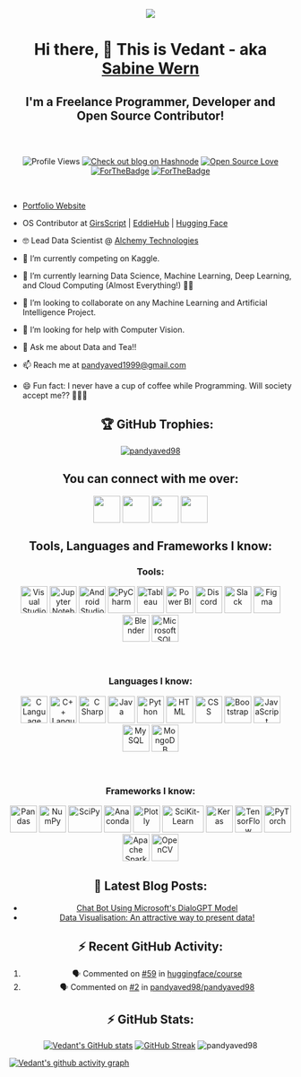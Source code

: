 <p align="center"><img src="https://user-images.githubusercontent.com/32775169/119956349-a356d380-bfbe-11eb-8831-59f46a2a9a14.png" /></p>
<div align="center">
  <h1><b>Hi there, 👋 This is Vedant - aka <a href="https://www.github.com/pandyaved98">Sabine Wern</a></b></h1>
  <h2><b>I'm a Freelance Programmer, Developer and Open Source Contributor!</b><h2>
</div>
    <br />
<div align="center">
  
![Profile Views](<https://komarev.com/ghpvc/?username=pandyaved98&label=Profile%20views&color=0e75b6&style=flat>)
[![Check out blog on Hashnode](https://img.shields.io/badge/Check%20blog-2962FF?logo=hashnode&logoColor=white)](https://hashnode.com/@sabinewern)
[![Open Source Love](https://badges.frapsoft.com/os/v2/open-source.svg?v=103)](https://github.com/pandyaved98)
<br />
[![ForTheBadge](https://forthebadge.com/images/badges/built-with-love.svg)](https://forthebadge.com)
[![ForTheBadge](https://forthebadge.com/images/badges/built-by-developers.svg)](https://forthebadge.com)
  
</div>
<br />

- [Portfolio Website](https://pandyaved98.github.io/Vedant)
- OS Contributor at [GirsScript](https://www.girlscript.tech/home) | [EddieHub](https://www.eddiehub.org/) | [Hugging Face](https://huggingface.co/)
- 🤓 Lead Data Scientist @ [Alchemy Technologies](https://alchemytech.ca/)
- 🔭 I’m currently competing on Kaggle.
- 🌱 I’m currently learning Data Science, Machine Learning, Deep Learning, and Cloud Computing (Almost Everything!) 👨‍💻
- 👯 I’m looking to collaborate on any Machine Learning and Artificial Intelligence Project.
- 🤔 I’m looking for help with Computer Vision.
- 💬 Ask me about Data and Tea!!
- 📫 Reach me at [pandyaved1999@gmail.com](mailto:pandyaved1999@gmail.com)
- 😄 Fun fact: I never have a cup of coffee while Programming. Will society accept me?? 🤣🤣🤣
    
    <div align="center">       <h2>🏆 GitHub Trophies:</h2>
  
<p align="center"><a href="https://github.com/ryo-ma/github-profile-trophy"><img align="center" src="https://github-profile-trophy.vercel.app/?username=pandyaved98" alt="pandyaved98" /></a></p>
      
</div>

<div align="center">
<h2 align="center"><b>You can connect with me over:</b></h2>

[<img align="center" height="48" width="48" target="blank" src="https://img.icons8.com/fluent/2x/twitter.png" style="color:#1DA1F2" />](https://www.twitter.com/MrVedPandya1)
[<img align="center" height="48" width="48" target="blank" src="https://img.icons8.com/fluent/2x/linkedin.png" style="color:#0A66C2" />](https://www.linkedin.com/in/vedant-pandya-662122135/)
[<img align="center" height="48" width="48" target="blank" src="https://img.icons8.com/bubbles/2x/github.png" style="color:#181717" />](https://www.github.com/pandyaved98)
[<img align="center" height="48" width="48" target="blank" src="https://img.icons8.com/color/2x/instagram-new.png" style="color:#E4405F" />](https://www.instagram.com/_sabine_wern_)
<br />
  </div>

<div align="center">
<h2 align="center"><b>Tools, Languages and Frameworks I know:</b></h2>
<h3 align="center"><b>Tools:</b></h3>
<img alt="Visual Studio Code" height="48" width="48" src="https://img.icons8.com/fluent/72/visual-studio-code-2019.png" />
<img alt="Jupyter Notebook" height="48" width="48" src="https://cdn.icon-icons.com/icons2/2699/PNG/128/jupyter_logo_icon_169452.png" />
<img alt="Android Studio" height="48" width="48" src="https://img.icons8.com/fluent/2x/android-os.png" />
<img alt="PyCharm" height="48" width="48" src="https://img.icons8.com/color/2x/pycharm.png" />
<img alt="Tableau" height="48" width="48" src="https://img.icons8.com/color/50/000000/tableau-software.png"/>
<img alt="Power BI" height="48" width="48" src="https://img.icons8.com/color/48/000000/power-bi.png"/>
<img alt="Discord" height="48" width="48" src="https://img.icons8.com/color/2x/discord-logo.png" />
<img alt="Slack" height="48" width="48" src="https://img.icons8.com/color/2x/slack-new.png" />
<img alt="Figma" height="48" width="48" src="https://img.icons8.com/color/2x/figma.png" />
<img alt="Blender" height="48" width="48" src="https://img.icons8.com/color/2x/blender-3d.png" />
<img alt="Microsoft SQL Server" height="48" width="48" src="https://img.icons8.com/color/2x/microsoft-sql-server.png" />

<br />
<br />
<br />


<h3 align="center"><b>Languages I know:</b></h3>
<img alt="C Language" height="48" width="48" src="https://img.icons8.com/color/2x/c-programming.png" />
<img alt="C++ Language" height="48" width="48" src="https://img.icons8.com/color/2x/c-plus-plus-logo.png" />
<img alt="C Sharp" height="48" width="48" src="https://img.icons8.com/color/2x/c-sharp-logo.png" />
<img alt="Java" height="48" width="48" src="https://img.icons8.com/color/2x/java-coffee-cup-logo.png" />
<img alt="Python" height="48" width="48" src="https://img.icons8.com/color/2x/python.png" />
<img alt="HTML" height="48" width="48" src="https://img.icons8.com/color/2x/html-5.png" />
<img alt="CSS" height="48" width="48" src="https://img.icons8.com/color/2x/css3.png" />
<img alt="Bootstrap" height="48" width="48" src="https://img.icons8.com/color/2x/bootstrap.png" />
<img alt="JavaScript" height="48" width="48" src="https://img.icons8.com/color/2x/javascript.png" />
<img alt="MySQL" height="48" width="48" src="https://img.icons8.com/fluent/2x/mysql-logo.png" />
<img alt="MongoDB" height="48" width="48" src="https://img.icons8.com/color/2x/mongodb.png" />

<br />
<br />
<br />

<h3 align="center"><b>Frameworks I know:</b></h3>

<img alt="Pandas" height="48" width="48" src="https://upload.wikimedia.org/wikipedia/commons/thumb/2/22/Pandas_mark.svg/135px-Pandas_mark.svg.png" />
<img alt="NumPy" height="48" width="48" src="https://www.vectorlogo.zone/logos/numpy/numpy-icon.svg" />
<img alt="SciPy" height="48" width="60" src="https://user-images.githubusercontent.com/32775169/119880661-196d2300-bf4a-11eb-821d-1ee9a0d29e03.png" />
<img alt="Anaconda" height="48" width="48" src="https://img.icons8.com/dusk/2x/anaconda.png" />
<img alt="Plotly" height="48" width="48" src="https://symbols.getvecta.com/stencil_92/6_plotly-icon.1827440fa5.svg" />
<img alt="SciKit-Learn" height="48" width="74" src="https://github.com/scikit-learn/scikit-learn/blob/main/doc/logos/scikit-learn-logo-notext.png" />
<img alt="Keras" height="48" width="48" src="https://upload.wikimedia.org/wikipedia/commons/thumb/a/ae/Keras_logo.svg/120px-Keras_logo.svg.png" />
<img alt="TensorFlow" height="48" width="48" src="https://img.icons8.com/color/2x/tensorflow.png" />
<img alt="PyTorch" height="48" width="48" src="https://symbols.getvecta.com/stencil_92/77_pytorch-icon.1c19d88dac.svg" />
<img alt="Apache Spark" height="48" width="48" src="https://symbols.getvecta.com/stencil_74/35_apache-spark.7899e844c8.svg" />
<img alt="OpenCV" height="48" width="48" src="https://pics.freeicons.io/uploads/icons/png/2084117441551941714-512.png" />

<br />
</div>
<h2 align="center"><b> 📕 Latest Blog Posts: </b></h2>
<div align="center">
  
<!-- BLOG-POST-LIST:START -->
- [Chat Bot Using Microsoft&#39;s DialoGPT Model](https://sabinewern.hashnode.dev/chat-bot-using-microsofts-dialogpt-model)
- [Data Visualisation: An attractive way to present data!](https://sabinewern.hashnode.dev/data-visualisation-an-attractive-way-to-present-data)
<!-- BLOG-POST-LIST:END -->
 
<h2 align="center"><b> ⚡ Recent GitHub Activity: </b></h2>

<!--START_SECTION:activity-->
1. 🗣 Commented on [#59](https://github.com/huggingface/course/issues/59) in [huggingface/course](https://github.com/huggingface/course)
2. 🗣 Commented on [#2](https://github.com/pandyaved98/pandyaved98/issues/2) in [pandyaved98/pandyaved98](https://github.com/pandyaved98/pandyaved98)
<!--END_SECTION:activity-->

<h2 align="center"><b> ⚡ GitHub Stats: </b></h2>
    
[![Vedant's GitHub stats](https://github-readme-stats-sable-zeta.vercel.app/api?username=pandyaved98&theme=dark)](https://github.com/pandyaved98/github-readme-stats) [![GitHub Streak](https://github-readme-streak-stats.herokuapp.com?user=pandyaved98&theme=dark)](https://git.io/streak-stats) <img src="https://github-readme-stats.vercel.app/api/top-langs?username=pandyaved98&show_icons=true&locale=en&layout=compact&theme=dark" alt="pandyaved98" /> 
    </div>
[![Vedant's github activity graph](https://activity-graph.herokuapp.com/graph?username=pandyaved98&theme=react-dark)](https://github.com/pandyaved98)
